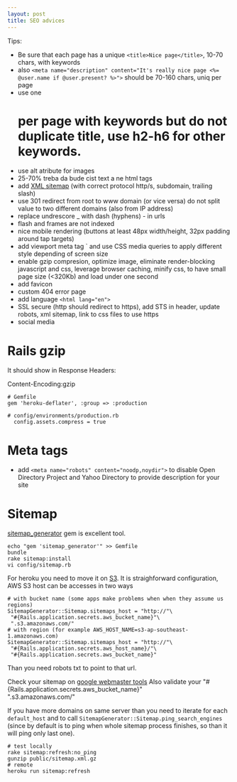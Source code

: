 ```yaml
---
layout: post
title: SEO advices
---
```


Tips:

* Be sure that each page has a unique `<title>Nice page</title>`, 10-70 chars,
  with keywords
* also `<meta name="description" content="It's really nice page <%=
  @user.name if @user.present? %>">` should be 70-160 chars, uniq per page
* use one <h1> per page with keywords but do not duplicate title, use h2-h6 for
  other keywords.
* use alt atribute for images
* 25-70% treba da bude cist text a ne html tags
* add [XML sitemap](#sitemap) (with correct protocol http/s, subdomain,
  trailing slash)
* use 301 redirect from root to www domain (or vice versa) do not split value to
  two different domains (also from IP address)
* replace undrescore _ with dash (hyphens) - in urls
* flash and frames are not indexed
* nice mobile rendering (buttons at least 48px width/height, 32px padding around tap targets)
* add viewport meta tag `<meta name="viewport" content="initial-scale=1.0, width=device-width"> and use CSS media queries to apply different style depending of screen size
* enable gzip compresion, optimize image, eliminate render-blocking javascript and css, leverage browser caching, minify css, to have small page size (<320Kb) and load under one second
* add favicon
* custom 404 error page
* add language `<html lang="en">`
* SSL secure (http should redirect to https), add STS in header, update robots, xml sitemap, link to css files to use https
* social media

# Rails gzip

It should show in Response Headers:

Content-Encoding:gzip

~~~
# Gemfile
gem 'heroku-deflater', :group => :production

# config/environments/production.rb
  config.assets.compress = true
~~~


# Meta tags

* add `<meta name="robots" content="noodp,noydir">` to disable Open Directory 
  Project and Yahoo Directory to provide description for your site


# Sitemap

[sitemap_generator](https://github.com/kjvarga/sitemap_generator) gem is
excellent tool.

~~~
echo "gem 'sitemap_generator'" >> Gemfile
bundle
rake sitemap:install
vi config/sitemap.rb
~~~

For heroku you need to move it on
[S3](https://github.com/kjvarga/sitemap_generator/wiki/Generate-Sitemaps-on-read-only-filesystems-like-Heroku#configure-carrierwave).
It is straighforward configuration, AWS S3 host can be accesses in two ways

~~~
# with bucket name (some apps make problems when when they assume us regions)
SitemapGenerator::Sitemap.sitemaps_host = "http://"\
 "#{Rails.application.secrets.aws_bucket_name}"\
 ".s3.amazonaws.com/"
# with region (for example AWS_HOST_NAME=s3-ap-southeast-1.amazonaws.com)
SitemapGenerator::Sitemap.sitemaps_host = "http://"\
 "#{Rails.application.secrets.aws_host_name}/"\
 "#{Rails.application.secrets.aws_bucket_name}"
~~~

Than you need robots txt to point to that url.

Check your sitemap on [google
webmaster tools](https://www.google.com/webmasters/tools/home?hl=en)
Also validate your "#{Rails.application.secrets.aws_bucket_name}"\
 ".s3.amazonaws.com/"

If you have more domains on same server than you need to iterate for each
`default_host` and to call `SitemapGenerator::Sitemap.ping_search_engines`
(since by default is to ping when whole sitemap process finishes, so than it
will ping only last one).

~~~
# test locally
rake sitemap:refresh:no_ping
gunzip public/sitemap.xml.gz
# remote
heroku run sitemap:refresh
~~~

